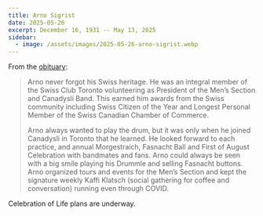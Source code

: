 ```yaml
---
title: Arno Sigrist
date: 2025-05-26
excerpt: December 16, 1931 -- May 13, 2025
sidebar:
  - image: /assets/images/2025-05-26-arno-sigrist.webp
---
```


From the [obituary]:

> Arno never forgot his Swiss heritage. He was an integral member of the Swiss
> Club Toronto volunteering as President of the Men’s Section and Canadysli
> Band. This earned him awards from the Swiss community including Swiss Citizen
> of the Year and Longest Personal Member of the Swiss Canadian Chamber of
> Commerce.
>
> Arno always wanted to play the drum, but it was only when he joined Canadysli
> in Toronto that he learned. He looked forward to each practice, and annual
> Morgestraich, Fasnacht Ball and First of August Celebration with bandmates
> and fans. Arno could always be seen with a big smile playing his Drummle and
> selling Fasnacht buttons. Arno organized tours and events for the Men’s
> Section and kept the signature weekly Kaffi Klatsch (social gathering for
> coffee and conversation) running even through COVID.

Celebration of Life plans are underway.

[obituary]: <https://www.affordableburialsandcremations.ca/obituaries/arno-sigrist>
